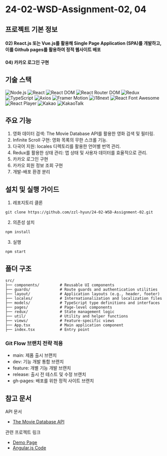 # 24-02-WSD-Assignment-02, 04
## 프로젝트 기본 정보
#### 02) React.js 또는 Vue.js를 활용해 Single Page Application (SPA)를 개발하고, 이를 Github pages를 활용하여 정적 웹사이트 배포
#### 04) 카카오 로그인 구현


## 기술 스택
![Node.js](https://img.shields.io/badge/Node.js-%23339933.svg?style=for-the-badge&logo=node.js&logoColor=white)
![React](https://img.shields.io/badge/react-v18.3.1-blue?style=for-the-badge&logo=react)
![React DOM](https://img.shields.io/badge/react--dom-v18.3.1-blue?style=for-the-badge&logo=react)
![React Router DOM](https://img.shields.io/badge/react--router--dom-v6.27.0-red?style=for-the-badge&logo=react-router)
![Redux](https://img.shields.io/badge/redux-v5.0.1-purple?style=for-the-badge&logo=redux)
![TypeScript](https://img.shields.io/badge/typescript-v4.9.5-blue?style=for-the-badge&logo=typescript)
![Axios](https://img.shields.io/badge/axios-v1.7.7-lightgrey?style=for-the-badge&logo=axios)
![Framer Motion](https://img.shields.io/badge/framer--motion-v11.11.17-pink?style=for-the-badge&logo=framer)
![i18next](https://img.shields.io/badge/i18next-v23.16.8-orange?style=for-the-badge&logo=i18next)
![React Font Awesome](https://img.shields.io/badge/react--fontawesome-v0.2.2-blue?style=for-the-badge&logo=font-awesome)
![React Player](https://img.shields.io/badge/react--player-v2.16.0-red?style=for-the-badge&logo=youtube)
![Kakao](https://img.shields.io/badge/kakao-ffcd00.svg?style=for-the-badge&logo=kakao&logoColor=000000)
![KakaoTalk](https://img.shields.io/badge/kakaotalk-ffcd00.svg?style=for-the-badge&logo=kakaotalk&logoColor=000000)


## 주요 기능
1. 영화 데이터 검색: The Movie Database API를 활용한 영화 검색 및 필터링.
2. Infinite Scroll 구현: 영화 목록의 무한 스크롤 기능.
3. 다국어 지원: locales 디렉토리를 활용한 언어별 번역 관리.
4. Redux를 활용한 상태 관리: 앱 상태 및 사용자 데이터를 효율적으로 관리.
5. 카카오 로그인 구현
6. 카카오 회원 정보 조회 구현
7. 개발-배포 환경 분리



## 설치 및 실행 가이드
1. 레포지토리 클론
~~~
git clone https://github.com/zzl-hyun/24-02-WSD-Assignment-02.git
~~~
2. 의존성 설치
~~~
npm install
~~~
3. 실행
~~~
npm start
~~~

## 폴더 구조
~~~
src/
├── components/         # Reusable UI components
├── guards/             # Route guards and authentication utilities
├── layout/             # Application layouts (e.g., header, footer)
├── locales/            # Internationalization and localization files
├── models/             # TypeScript type definitions and interfaces
├── pages/              # Page-level components
├── redux/              # State management logic
├── util/               # Utility and helper functions
├── views/              # Feature-specific views
├── App.tsx             # Main application component
├── index.tsx           # Entry point

~~~


### Git Flow 브랜치 전략 적용
- main: 제품 출시 브랜치
- dev: 기능 개발 통합 브랜치
- feature: 개별 기능 개발 브랜치
- release: 출시 전 테스트 및 수정 브랜치
- gh-pages: 배포를 위한 정적 사이트 브랜치

## 참고 문서
API 문서
- <a href="https://developer.themoviedb.org/docs/getting-started">The Movie Database API</a>

관련 프로젝트 링크
- <a href="http://clinic.jbnu.ac.kr:3000/24-02-WSD-Assignment-02-Demo/#/">Demo Page</a>
- <a href="https://github.com/JBNU-Teaching/24-02-WAS-assignment-02-angular">Angular.js Code</a>
